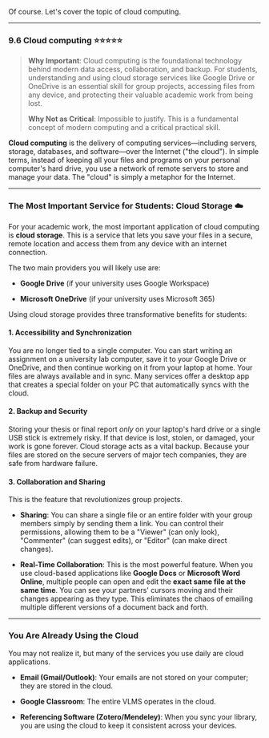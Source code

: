 Of course. Let's cover the topic of cloud computing.

---

### 9.6 Cloud computing ⭐⭐⭐⭐⭐

> **Why Important**: Cloud computing is the foundational technology behind modern data access, collaboration, and backup. For students, understanding and using cloud storage services like Google Drive or OneDrive is an essential skill for group projects, accessing files from any device, and protecting their valuable academic work from being lost.
> 
> **Why Not as Critical**: Impossible to justify. This is a fundamental concept of modern computing and a critical practical skill.

**Cloud computing** is the delivery of computing services—including servers, storage, databases, and software—over the Internet ("the cloud"). In simple terms, instead of keeping all your files and programs on your personal computer's hard drive, you use a network of remote servers to store and manage your data. The "cloud" is simply a metaphor for the Internet.

---

### The Most Important Service for Students: Cloud Storage ☁️

For your academic work, the most important application of cloud computing is **cloud storage**. This is a service that lets you save your files in a secure, remote location and access them from any device with an internet connection.

The two main providers you will likely use are:

- **Google Drive** (if your university uses Google Workspace)
    
- **Microsoft OneDrive** (if your university uses Microsoft 365)
    

Using cloud storage provides three transformative benefits for students:

#### 1. Accessibility and Synchronization

You are no longer tied to a single computer. You can start writing an assignment on a university lab computer, save it to your Google Drive or OneDrive, and then continue working on it from your laptop at home. Your files are always available and in sync. Many services offer a desktop app that creates a special folder on your PC that automatically syncs with the cloud.

#### 2. Backup and Security

Storing your thesis or final report _only_ on your laptop's hard drive or a single USB stick is extremely risky. If that device is lost, stolen, or damaged, your work is gone forever. Cloud storage acts as a vital backup. Because your files are stored on the secure servers of major tech companies, they are safe from hardware failure.

#### 3. Collaboration and Sharing

This is the feature that revolutionizes group projects.

- **Sharing**: You can share a single file or an entire folder with your group members simply by sending them a link. You can control their permissions, allowing them to be a "Viewer" (can only look), "Commenter" (can suggest edits), or "Editor" (can make direct changes).
    
- **Real-Time Collaboration**: This is the most powerful feature. When you use cloud-based applications like **Google Docs** or **Microsoft Word Online**, multiple people can open and edit the **exact same file at the same time**. You can see your partners' cursors moving and their changes appearing as they type. This eliminates the chaos of emailing multiple different versions of a document back and forth.
    

---

### You Are Already Using the Cloud

You may not realize it, but many of the services you use daily are cloud applications.

- **Email (Gmail/Outlook)**: Your emails are not stored on your computer; they are stored in the cloud.
    
- **Google Classroom**: The entire VLMS operates in the cloud.
    
- **Referencing Software (Zotero/Mendeley)**: When you sync your library, you are using the cloud to keep it consistent across your devices.